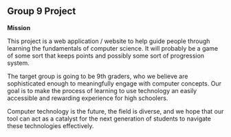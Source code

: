 ## Group 9 Project

__Mission__

This project is a web application / website to help guide people through learning the fundamentals of computer science. It will probably be a game of some sort that keeps points and possibly some sort of progression system.

The target group is going to be 9th graders, who we believe are sophisticated enough to meaningfully engage with computer concepts. Our goal is to make the process of learning to use technology an easily accessible and rewarding experience for high schoolers.
        	
Computer technology is the future, the field is diverse, and we hope that our tool can act as a catalyst for the next generation of students to navigate these technologies effectively.
